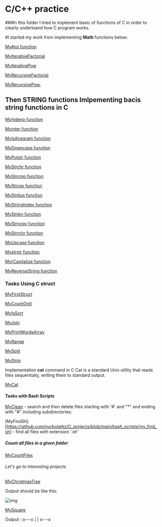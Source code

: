# C/C++ practice

###In this folder I tried to implement basic of functions of C in order to clearly undertsand how C program works.

#I started my work from implementing <b>Math </b> functions below:

[MyAtoi function](https://github.com/nurbolatkz/C_projects/blob/main/C%20math/my_atoi.c)

[MyIterativeFactorial](https://github.com/nurbolatkz/C_projects/blob/main/C%20math/my_iterative_factorial.c)

[MyIterativePow](https://github.com/nurbolatkz/C_projects/blob/main/C%20math/my_iterative_pow.c)

[MyRecursiveFactorial](https://github.com/nurbolatkz/C_projects/blob/main/C%20math/my_recursive_factorial.c)

[MyRecursivePow.](https://github.com/nurbolatkz/C_projects/blob/main/C%20math/my_recursive_pow.c)

## Then STRING functions Imlpementing bacis string functions in C 
[Myhidenp function](https://github.com/nurbolatkz/C_projects/blob/main/C%20string%20functions/hidenp.c)

[Myinter function](https://github.com/nurbolatkz/C_projects/blob/main/C%20string%20functions/inter.c)

[MyIsAnagram function](https://github.com/nurbolatkz/C_projects/blob/main/C%20string%20functions/is_anagram.c)

[MyDowncase function](https://github.com/nurbolatkz/C_projects/blob/main/C%20string%20functions/my_downcase.c)

[MyPutstr function](https://github.com/nurbolatkz/C_projects/blob/main/C%20string%20functions/my_putstr.c)

[MyStrchr function](https://github.com/nurbolatkz/C_projects/blob/main/C%20string%20functions/my_strchr.c)

[MyStrcmp function](https://github.com/nurbolatkz/C_projects/blob/main/C%20string%20functions/my_strcmp.c)

[MyStrcpy function](https://github.com/nurbolatkz/C_projects/blob/main/C%20string%20functions/my_strcpy.c)

[MyStrdup function](https://github.com/nurbolatkz/C_projects/blob/main/C%20string%20functions/my_strdup.c)

[MyStringIndex function](https://github.com/nurbolatkz/C_projects/blob/main/C%20string%20functions/my_string_index.c)

[MyStrlen function](https://github.com/nurbolatkz/C_projects/blob/main/C%20string%20functions/my_strlen_function.c)

[MyStrncpy function](https://github.com/nurbolatkz/C_projects/blob/main/C%20string%20functions/my_strncpy.c)

[MyStrrchr function](https://github.com/nurbolatkz/C_projects/blob/main/C%20string%20functions/my_strrchr.c)

[MyUpcase function](https://github.com/nurbolatkz/C_projects/blob/main/C%20string%20functions/my_upcase.c)

[Mystrstr function](https://github.com/nurbolatkz/C_projects/blob/main/C%20string%20functions/mystrstr)

[MyrCapitalize function](https://github.com/nurbolatkz/C_projects/blob/main/C%20string%20functions/rcapitalize.c)

[MyReverseString function](https://github.com/nurbolatkz/C_projects/blob/main/C%20string%20functions/reverse_string.c)

### Tasks Using C struct 
[MyFirstStruct](https://github.com/nurbolatkz/C_projects/blob/main/C%20struct/my_first_struct.c)

[MyCountOnIt](https://github.com/nurbolatkz/C_projects/blob/main/C%20struct/my_count_on_it.c)

[MyIsSort](https://github.com/nurbolatkz/C_projects/blob/main/C%20struct/my_is_sort.c)

[MyJoin](https://github.com/nurbolatkz/C_projects/blob/main/C%20struct/my_join.c)

[MyPrintWordsArray](https://github.com/nurbolatkz/C_projects/blob/main/C%20struct/my_print_words_array.c)

[MyRange](https://github.com/nurbolatkz/C_projects/blob/main/C%20struct/my_range.c)

[MySplit](https://github.com/nurbolatkz/C_projects/blob/main/C%20struct/my_split.c)

[MyStrip](https://github.com/nurbolatkz/C_projects/blob/main/C%20struct/my_strip.c)

Implementation <b>cat</b> command in C
Cat is a standard Unix utility that reads files sequentially, writing them to standard output.

[MyCat](https://github.com/nurbolatkz/C_projects/tree/main/Implementation%20cat)


#### Tasks with Bash Scripts
[MyClean](https://github.com/nurbolatkz/C_projects/blob/main/bash_scripts/my_clean) - search and then delete files starting with '#' and "*" and ending with "#" including subdirectories.

[MyFindSh][https://github.com/nurbolatkz/C_projects/blob/main/bash_scripts/my_find_sh] - find all files with extension '.sh'

##### Count all files in a given folder

[MyCountFiles](https://github.com/nurbolatkz/C_projects/tree/main/count_files_folder)


###### Let's go to interesting projects
[MyChristmasTree](https://github.com/nurbolatkz/C_projects/blob/main/my_christmas_tree/my_christmas_tree.c)

Output should be like this:

![img](https://www.tutorialspoint.com/assets/questions/media/22900/christmas_tree.jpg)

[MySquare](https://github.com/nurbolatkz/C_projects/blob/main/my_christmas_tree/my_square.c)

Output : o---o
         |   |
         o---o
  
  



